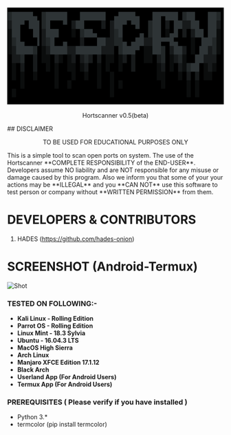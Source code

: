 <p align="center">
  <img src="logo.png">
</p>

<p align="center">
      Hortscanner v0.5(beta)
</p>
## DISCLAIMER

<p align="center">
  TO BE USED FOR EDUCATIONAL PURPOSES ONLY
</p>
This is a simple tool to scan open ports on system.
The use of the Hortscanner **COMPLETE
RESPONSIBILITY of the END-USER**. Developers assume NO liability and are NOT
responsible for any misuse or damage caused by this program. Also we inform you
that some of your your actions may be **ILLEGAL** and you **CAN NOT** use this
software to test person or company without **WRITTEN PERMISSION** from them.

# DEVELOPERS & CONTRIBUTORS

1. HADES (https://github.com/hades-onion)

# SCREENSHOT (Android-Termux)
![Shot](https://github.com/hades-onion/hortscanner/blob/main/screenshot_termux.jpeg)

### TESTED ON FOLLOWING:-

- **Kali Linux - Rolling Edition**
- **Parrot OS - Rolling Edition**
- **Linux Mint - 18.3 Sylvia**
- **Ubuntu - 16.04.3 LTS**
- **MacOS High Sierra**
- **Arch Linux**
- **Manjaro XFCE Edition 17.1.12**
- **Black Arch**
- **Userland App (For Android Users)**
- **Termux App (For Android Users)**

### PREREQUISITES ( Please verify if you have installed )

- Python 3.\*
- termcolor (pip install termcolor)
